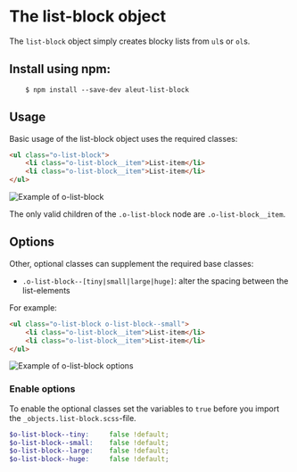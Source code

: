 # The list-block object

The `list-block` object simply creates blocky lists from `ul`s or `ol`s.

## Install using npm:

```ssh
    $ npm install --save-dev aleut-list-block
```

## Usage

Basic usage of the list-block object uses the required classes:

```html
<ul class="o-list-block">
	<li class="o-list-block__item">List-item</li>
	<li class="o-list-block__item">List-item</li>
</ul>
```
![Example of o-list-block](https://github.com/aleutcss/Aleut/tree/gh-pages/public/img/o-list-block.png)

The only valid children of the `.o-list-block` node are `.o-list-block__item`.

## Options

Other, optional classes can supplement the required base classes:

* `.o-list-block--[tiny|small|large|huge]`: alter the spacing between the list-elements

For example:

```html
<ul class="o-list-block o-list-block--small">
	<li class="o-list-block__item">List-item</li>
	<li class="o-list-block__item">List-item</li>
</ul>
```

![Example of o-list-block options](https://github.com/aleutcss/Aleut/tree/gh-pages/public/img/o-list-block-options.png)

### Enable options
To enable the optional classes set the variables to `true` before you import
the `_objects.list-block.scss`-file.

```scss
$o-list-block--tiny:     false !default;
$o-list-block--small:    false !default;
$o-list-block--large:    false !default;
$o-list-block--huge:     false !default;
```
